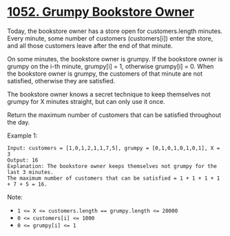 # [1052. Grumpy Bookstore Owner](https://leetcode.com/problems/grumpy-bookstore-owner/)

Today, the bookstore owner has a store open for customers.length minutes. Every minute, some number of customers (customers[i]) enter the store, and all those customers leave after the end of that minute.

On some minutes, the bookstore owner is grumpy. If the bookstore owner is grumpy on the i-th minute, grumpy[i] = 1, otherwise grumpy[i] = 0. When the bookstore owner is grumpy, the customers of that minute are not satisfied, otherwise they are satisfied.

The bookstore owner knows a secret technique to keep themselves not grumpy for X minutes straight, but can only use it once.

Return the maximum number of customers that can be satisfied throughout the day.

Example 1:

```text
Input: customers = [1,0,1,2,1,1,7,5], grumpy = [0,1,0,1,0,1,0,1], X = 3
Output: 16
Explanation: The bookstore owner keeps themselves not grumpy for the last 3 minutes.
The maximum number of customers that can be satisfied = 1 + 1 + 1 + 1 + 7 + 5 = 16.
```

Note:

- `1 <= X <= customers.length == grumpy.length <= 20000`
- `0 <= customers[i] <= 1000`
- `0 <= grumpy[i] <= 1`

